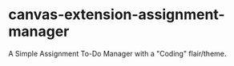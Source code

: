 # canvas-extension-assignment-manager
A Simple Assignment To-Do Manager with a "Coding" flair/theme.
